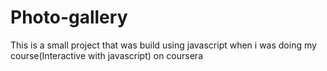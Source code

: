 # Photo-gallery
This is a small project that was build using javascript when i was doing my course(Interactive with javascript) on coursera
